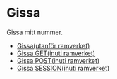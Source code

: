 Gissa
===========================

Gissa mitt nummer.

* [Gissa(utanför ramverket)](guess)
* [Gissa GET(inuti ramverket)](gissa/get)
* [Gissa POST(inuti ramverket)](gissa/post)
* [Gissa SESSION(inuti ramverket)](gissa/session)
